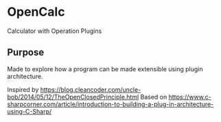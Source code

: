 # OpenCalc
Calculator with Operation Plugins

## Purpose

Made to explore how a program can be made extensible using plugin architecture. 

Inspired by https://blog.cleancoder.com/uncle-bob/2014/05/12/TheOpenClosedPrinciple.html
Based on https://www.c-sharpcorner.com/article/introduction-to-building-a-plug-in-architecture-using-C-Sharp/
